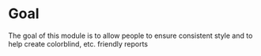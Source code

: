 # Goal

The goal of this module is to allow people to ensure consistent style and to help create colorblind, etc. friendly reports